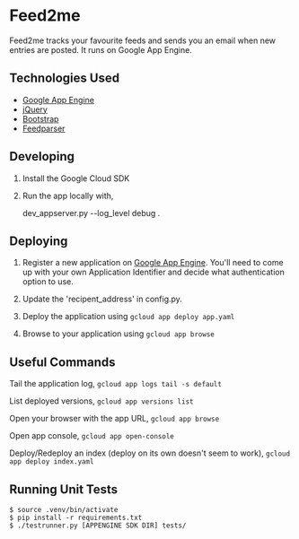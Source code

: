 Feed2me
=======

Feed2me tracks your favourite feeds and sends you an email when new entries are posted. It runs on Google App Engine.


Technologies Used
-----------------
* [Google App Engine](https://developers.google.com/appengine/)
* [jQuery](http://jquery.com/)
* [Bootstrap](http://getbootstrap.com/)
* [Feedparser](http://code.google.com/p/feedparser/)


Developing
----------
1. Install the Google Cloud SDK

2. Run the app locally with,

    dev_appserver.py --log_level debug .


Deploying
---------
1. Register a new application on [Google App Engine](https://appengine.google.com/). You'll need to come up with your own Application Identifier and decide what authentication option to use.

2. Update the 'recipent_address' in config.py.

3. Deploy the application using `gcloud app deploy app.yaml`

4. Browse to your application using `gcloud app browse`


Useful Commands
---------------
Tail the application log, `gcloud app logs tail -s default`

List deployed versions, `gcloud app versions list`

Open your browser with the app URL, `gcloud app browse`

Open app console, `gcloud app open-console`

Deploy/Redeploy an index (deploy on its own doesn't seem to work), `gcloud app deploy index.yaml`


Running Unit Tests
-------------------
    $ source .venv/bin/activate
    $ pip install -r requirements.txt
    $ ./testrunner.py [APPENGINE SDK DIR] tests/
